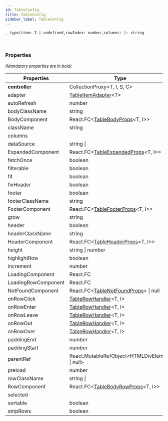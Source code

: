 ```yaml
---
id: TableConfig
title: TableConfig
sidebar_label: TableConfig
---
```


```tsx
__type(item: I | undefined,rowIndex: number,columns: ): string
```
<br/>



### Properties

<font size="2"><i>(Mandatory properties are in bold)</i></font>

| Properties | Type | Description |
| --------- | ---- | ----------- |
| **controller** | CollectionProxy<T, I, S, C\> |  |
| adapter | [TableItemAdapter](/api2/types/TableItemAdapter.md)<T\> |  |
| autoRefresh | number |  |
| bodyClassName | string |  |
| BodyComponent | React.FC<[TableBodyProps](/api2/types/TableBodyProps.md)<T, I\>\> |  |
| className | string |  |
| columns |  |  |
| dataSource | string \|  |  |
| ExpandedComponent | React.FC<[TableExpandedProps](/api2/types/TableExpandedProps.md)<T, I\>\> |  |
| fetchOnce | boolean |  |
| filterable | boolean |  |
| fit | boolean |  |
| fixHeader | boolean |  |
| footer | boolean |  |
| footerClassName | string |  |
| FooterComponent | React.FC<[TableFooterProps](/api2/types/TableFooterProps.md)<T, I\>\> |  |
| grow | string |  |
| header | boolean |  |
| headerClassName | string |  |
| HeaderComponent | React.FC<[TableHeaderProps](/api2/types/TableHeaderProps.md)<T, I\>\> |  |
| height | string \| number |  |
| highlightRow | boolean |  |
| increment | number |  |
| LoadingComponent | React.FC |  |
| LoadingRowComponent | React.FC |  |
| NotFoundComponent | React.FC<[TableNotFoundProps](/api2/types/TableNotFoundProps.md)\> \| null |  |
| onRowClick | [TableRowHandler](/api2/types/TableRowHandler.md)<T, I\> |  |
| onRowEnter | [TableRowHandler](/api2/types/TableRowHandler.md)<T, I\> |  |
| onRowLeave | [TableRowHandler](/api2/types/TableRowHandler.md)<T, I\> |  |
| onRowOut | [TableRowHandler](/api2/types/TableRowHandler.md)<T, I\> |  |
| onRowOver | [TableRowHandler](/api2/types/TableRowHandler.md)<T, I\> |  |
| paddingEnd | number |  |
| paddingStart | number |  |
| parentRef | React.MutableRefObject<HTMLDivElement \| null\> |  |
| preload | number |  |
| rowClassName | string \|  |  |
| RowComponent | React.FC<[TableBodyRowProps](/api2/types/TableBodyRowProps.md)<T, I\>\> |  |
| selected |  |  |
| sortable | boolean |  |
| stripRows | boolean |  |
